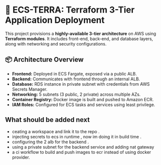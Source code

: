 # 🚀 ECS-TERRA: Terraform 3-Tier Application Deployment

This project provisions a **highly-available 3-tier architecture** on AWS using **Terraform modules**. It includes front-end, back-end, and database layers, along with networking and security configurations.

## 📦 Architecture Overview

- **Frontend:** Deployed in ECS Fargate, exposed via a public ALB.
- **Backend:** Communicates with frontend through an internal ALB.
- **Database:** RDS instance in private subnet with credentials from AWS Secrets Manager.
- **Networking:** 5 subnets (3 public, 2 private) across multiple AZs.
- **Container Registry:** Docker image is built and pushed to Amazon ECR.
- **IAM Roles:** Configured for ECS tasks and services using least privilege.

## What should be added next
-  ceating a workspace and link it to the repo  . 
- injecting secrets to ecs in runtime , now im doing it in build time  .
- configuring the 2 alb for the backend . 
- using a private subnet for the backend service and adding nat gateway
- a ci workflow to build and push images to ecr instead of using docker provider.

